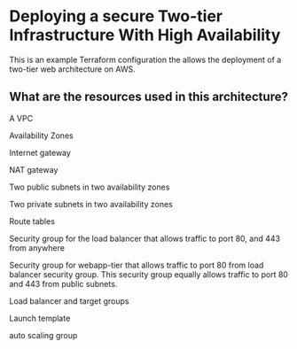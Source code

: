 # Deploying a secure Two-tier Infrastructure With High Availability

This is an example Terraform configuration the allows the deployment of a two-tier web architecture on AWS.

## What are the resources used in this architecture?

A VPC

Availability Zones

Internet gateway

NAT gateway

Two public subnets in two availability zones

Two private subnets in two availability zones

Route tables

Security group for the load balancer that allows traffic to port 80, and 443 from anywhere

Security group for webapp-tier that allows traffic to port 80 from load balancer security group. This security group equally allows traffic to port 80 and 443 from public subnets.

Load balancer and target groups

Launch template

auto scaling group